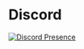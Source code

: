 <h1>Discord</h1>

[![Discord Presence](https://lanyard.cnrad.dev/api/1050785948633411684)](https://discord.com/users/1050785948633411684)
